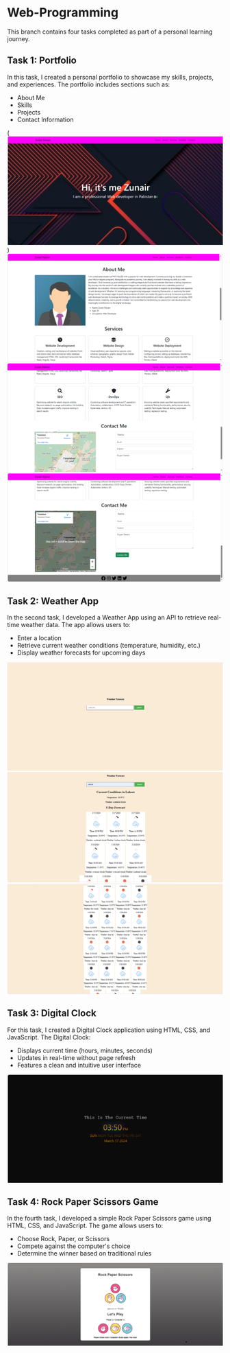 # Web-Programming

This branch contains four tasks completed as part of a personal learning journey.

## Task 1: Portfolio

In this task, I created a personal portfolio to showcase my skills, projects, and experiences. The portfolio includes sections such as:
- About Me
- Skills
- Projects
- Contact Information


(![alt text](image.png))
![alt text](image-1.png)
![alt text](image-2.png)
![alt text](image-3.png)

## Task 2: Weather App

In the second task, I developed a Weather App using an API to retrieve real-time weather data. The app allows users to:
- Enter a location
- Retrieve current weather conditions (temperature, humidity, etc.)
- Display weather forecasts for upcoming days


![alt text](image-4.png)
![alt text](image-5.png)
![alt text](image-6.png)

## Task 3: Digital Clock

For this task, I created a Digital Clock application using HTML, CSS, and JavaScript. The Digital Clock:
- Displays current time (hours, minutes, seconds)
- Updates in real-time without page refresh
- Features a clean and intuitive user interface


![alt text](image-7.png)

## Task 4: Rock Paper Scissors Game

In the fourth task, I developed a simple Rock Paper Scissors game using HTML, CSS, and JavaScript. The game allows users to:
- Choose Rock, Paper, or Scissors
- Compete against the computer's choice
- Determine the winner based on traditional rules


![alt text](image-8.png)

